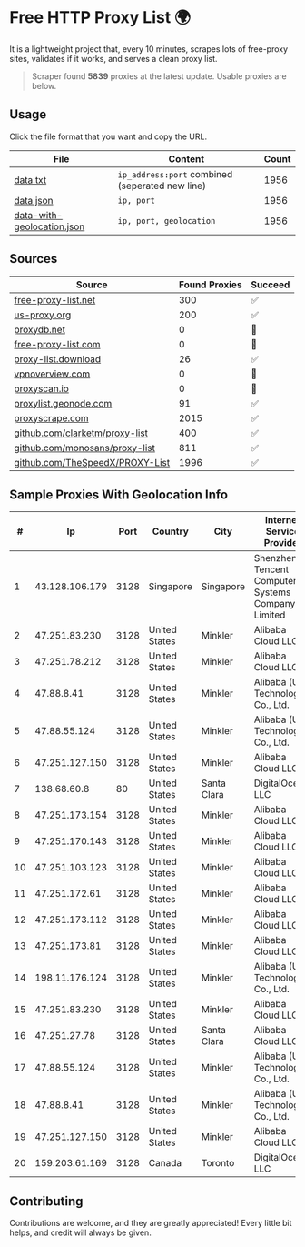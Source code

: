 
# Free HTTP Proxy List 🌍

It is a lightweight project that, every 10 minutes, scrapes lots of free-proxy sites, validates if it works, and serves a clean proxy list.


> Scraper found **5839** proxies at the latest update. Usable proxies are below.

## Usage

Click the file format that you want and copy the URL.


|File|Content|Count|
|----|-------|-----|
|[data.txt](https://raw.githubusercontent.com/themiralay/Proxy-List-World/master/data.txt)|`ip_address:port` combined (seperated new line)|1956|
|[data.json](https://raw.githubusercontent.com/themiralay/Proxy-List-World/master/data.json)|`ip, port`|1956|
|[data-with-geolocation.json](https://raw.githubusercontent.com/themiralay/Proxy-List-World/master/data-with-geolocation.json)|`ip, port, geolocation`|1956|

## Sources

|Source|Found Proxies|Succeed|
|------|-------------|-------|
|[free-proxy-list.net](https://free-proxy-list.net)|300|✅|
|[us-proxy.org](https://www.us-proxy.org)|200|✅|
|[proxydb.net](http://proxydb.net)|0|🚫|
|[free-proxy-list.com](https://free-proxy-list.com/?page=&port=&type%5B%5D=http&type%5B%5D=https&up_time=0&search=Search)|0|🚫|
|[proxy-list.download](https://www.proxy-list.download/HTTP)|26|✅|
|[vpnoverview.com](https://vpnoverview.com/privacy/anonymous-browsing/free-proxy-servers)|0|🚫|
|[proxyscan.io](https://www.proxyscan.io)|0|🚫|
|[proxylist.geonode.com](https://proxylist.geonode.com/api/proxy-list?limit=300&page=1&sort_by=lastChecked&sort_type=desc&protocols=http,https)|91|✅|
|[proxyscrape.com](https://api.proxyscrape.com/v2/?request=displayproxies&protocol=http&timeout=10000&country=all&ssl=all&anonymity=all)|2015|✅|
|[github.com/clarketm/proxy-list](https://raw.githubusercontent.com/clarketm/proxy-list/master/proxy-list-raw.txt)|400|✅|
|[github.com/monosans/proxy-list](https://raw.githubusercontent.com/monosans/proxy-list/main/proxies/http.txt)|811|✅|
|[github.com/TheSpeedX/PROXY-List](https://raw.githubusercontent.com/TheSpeedX/PROXY-List/master/http.txt)|1996|✅|


## Sample Proxies With Geolocation Info

|#|Ip|Port|Country|City|Internet Service Provider|
|-|--|----|-------|----|-------------------------|
|1|43.128.106.179|3128|Singapore|Singapore|Shenzhen Tencent Computer Systems Company Limited|
|2|47.251.83.230|3128|United States|Minkler|Alibaba Cloud LLC|
|3|47.251.78.212|3128|United States|Minkler|Alibaba Cloud LLC|
|4|47.88.8.41|3128|United States|Minkler|Alibaba (US) Technology Co., Ltd.|
|5|47.88.55.124|3128|United States|Minkler|Alibaba (US) Technology Co., Ltd.|
|6|47.251.127.150|3128|United States|Minkler|Alibaba Cloud LLC|
|7|138.68.60.8|80|United States|Santa Clara|DigitalOcean, LLC|
|8|47.251.173.154|3128|United States|Minkler|Alibaba Cloud LLC|
|9|47.251.170.143|3128|United States|Minkler|Alibaba Cloud LLC|
|10|47.251.103.123|3128|United States|Minkler|Alibaba Cloud LLC|
|11|47.251.172.61|3128|United States|Minkler|Alibaba Cloud LLC|
|12|47.251.173.112|3128|United States|Minkler|Alibaba Cloud LLC|
|13|47.251.173.81|3128|United States|Minkler|Alibaba Cloud LLC|
|14|198.11.176.124|3128|United States|Minkler|Alibaba (US) Technology Co., Ltd.|
|15|47.251.83.230|3128|United States|Minkler|Alibaba Cloud LLC|
|16|47.251.27.78|3128|United States|Santa Clara|Alibaba Cloud LLC|
|17|47.88.55.124|3128|United States|Minkler|Alibaba (US) Technology Co., Ltd.|
|18|47.88.8.41|3128|United States|Minkler|Alibaba (US) Technology Co., Ltd.|
|19|47.251.127.150|3128|United States|Minkler|Alibaba Cloud LLC|
|20|159.203.61.169|3128|Canada|Toronto|DigitalOcean, LLC|



## Contributing

Contributions are welcome, and they are greatly appreciated! Every
little bit helps, and credit will always be given.

